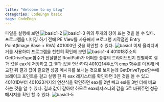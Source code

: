 ```yaml
---
title: "Welcome to my blog"
categories: CodeEngn basic
tags: CodeEngn
---
```


파일을 실행해 보면
![basic1-2](https://user-images.githubusercontent.com/91646923/135452535-ee2b2621-1efb-4dda-b160-1c4d01cd5fb0.JPG)
![basic1-3](https://user-images.githubusercontent.com/91646923/135452619-20fd410f-5256-4c4e-b965-84e4b4a322fc.JPG)
위의 두개의 창이 뜨는 것을 볼 수 있다. 
프로그램을 디버깅 하기 전에 PE View를 사용해서 프로그램 시작점인 Entry Point(Image Base + RVA) 401000인 것을 확인할 수 있다.
![basic1](https://user-images.githubusercontent.com/91646923/135452709-811dc035-2ccb-41c2-9185-eaabe67533db.JPG)
이제 올리디버거를 사용하여 프로그램을 천천히 확인해 보면
![basic1-4](https://user-images.githubusercontent.com/91646923/135452728-36302e23-e836-4c87-9b3d-cd0f6924ff67.JPG)
401018주소의 GetDriveType함수가 전달받은 RootPath가 어떠한 종류의 드라이브인지 판별하여 결과 값을 eax에 저장하고 
그 결과 값을 연산하여 4010214주소의 cmp 함수를 이용해 비교한 뒤 결과 값이 같으면 성공 메시지를 보내는 것으로 보이는데 
GetDriveType함수에 브레이크 포인트를 걸고 실행 한 뒤 eax 레지스터를 확인하면 3인 것을 볼 수 있고 
40101D부터 401023까지의 연산식을 확인하면 eax를 2번 빼고 esi를 3번 더해 비교하는 것을 알 수 있다. 
결과 값이 같아야 하므로 eax레지스터의 값을 5로 바꿔주면 성공 메시지를 확인 할 수 있다.
![basic1-5](https://user-images.githubusercontent.com/91646923/135452761-17b66ecc-118c-41d6-8a21-30fd5e1a7422.JPG)

 
